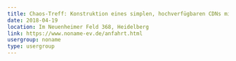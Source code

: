 ```yaml
---
title: Chaos-Treff: Konstruktion eines simplen, hochverfügbaren CDNs mit Linux-Standardsoftware
date: 2018-04-19
location: Im Neuenheimer Feld 368, Heidelberg
link: https://www.noname-ev.de/anfahrt.html
usergroup: noname
type: usergroup
---
```

